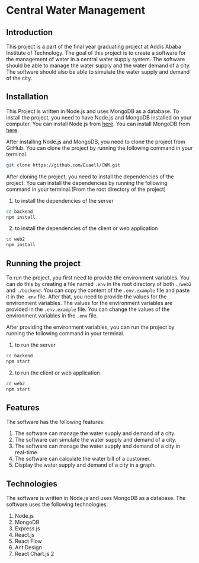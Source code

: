 # Central Water Management

## Introduction
This project is a part of the final year graduating project at Addis Ababa Institute of Technology. 
The goal of this project is to create a software for the management of water in a central water supply 
system. The software should be able to manage the water supply and the water demand of a city. The software 
should also be able to simulate the water supply and demand of the city.

## Installation
This Project is written in Node.js and uses MongoDB as a database. To install the project, you need to have
Node.js and MongoDB installed on your computer. You can install Node.js from [here](https://nodejs.org/en/download/).
You can install MongoDB from [here](https://www.mongodb.com/try/download/community).

After installing Node.js and MongoDB, you need to clone the project from GitHub. You can clone the project by
running the following command in your terminal.

```bash
git clone https://github.com/Euaell/CWM.git
```

After cloning the project, you need to install the dependencies of the project. You can install the dependencies
by running the following command in your terminal.(From the root directory of the project)

1. to install the dependencies of the server
```bash
cd backend
npm install
```
2. to install the dependencies of the client or web application
```bash
cd web2
npm install
```

## Running the project
To run the project, you first need to provide the environment variables. You can do this by creating a file named
`.env` in the root directory of both `./web2` and `./backend`. You can copy the content of the `.env.example` file and paste it in the
`.env` file. After that, you need to provide the values for the environment variables. The values for the environment
variables are provided in the `.env.example` file. You can change the values of the environment variables in the `.env` file.

After providing the environment variables, you can run the project by running the following command in your terminal.
1. to run the server
```bash
cd backend
npm start
```

2. to run the client or web application
```bash
cd web2
npm start
```

## Features
The software has the following features:
1. The software can manage the water supply and demand of a city.
2. The software can simulate the water supply and demand of a city.
3. The software can manage the water supply and demand of a city in real-time.
4. The software can calculate the water bill of a customer.
5. Display the water supply and demand of a city in a graph.

## Technologies
The software is written in Node.js and uses MongoDB as a database. The software uses the following technologies:
1. Node.js
2. MongoDB
3. Express.js
4. React.js
5. React Flow
6. Ant Design
7. React Chart.js 2
